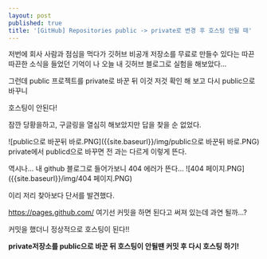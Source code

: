 ```yaml
---
layout: post
published: true
title: '[GitHub] Repositories public -> private로 변경 후 호스팅 안될 때'
---
```

저번에 회사 사람과 점심을 먹다가 깃허브 비공개 저장소를 무료로 만들수 있다는 따끈 따끈한 소식을 들었던 기억이 나 오늘 내 깃허브 블로그로 실험을 해보았다...

그런데 public 프로젝트를 private로 바꾼 뒤 이것 저것 확인 해 보고 다시 public으로 바꾸니

호스팅이 안된다!

잠깐 당황을하고, 구글링을 열심히 해보았지만 답을 찾을 순 없었다.

![public으로 바꾼뒤 바로.PNG]({{site.baseurl}}/img/public으로 바꾼뒤 바로.PNG)
private에서 publicd으로 바꾸면 전 과는 다르게 이렇게 뜬다.

역시나...
내 github 블로그로 들어가보니 404 에러가 뜬다... 
![404 페이지.PNG]({{site.baseurl}}/img/404 페이지.PNG)


이리 저리 찾아보다 단서를 발견했다.

https://pages.github.com/
여기선 커밋을 하면 된다고 써져 있는데 과연 될까...?

커밋을 했더니 정상적으로 호스팅이 된다!!

**private저장소를 public으로 바꾼 뒤 호스팅이 안될땐 커밋 후 다시 호스팅 하기!**



